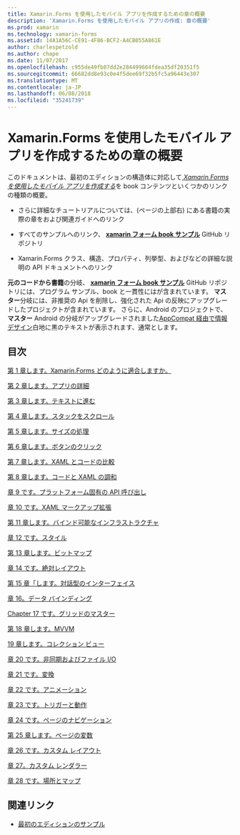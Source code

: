 ```yaml
---
title: Xamarin.Forms を使用したモバイル アプリを作成するための章の概要
description: 'Xamarin.Forms を使用したモバイル アプリの作成: 章の概要'
ms.prod: xamarin
ms.technology: xamarin-forms
ms.assetid: 14A1A56C-CE91-4F86-BCF2-A4CB055A861E
author: charlespetzold
ms.author: chape
ms.date: 11/07/2017
ms.openlocfilehash: c955de49fb87dd2e284499664fdea35df20351f5
ms.sourcegitcommit: 66682dd8e93c0e4f5dee69f32b5fc5a96443e307
ms.translationtype: MT
ms.contentlocale: ja-JP
ms.lasthandoff: 06/08/2018
ms.locfileid: "35241739"
---
```

# <a name="chapter-summaries-for-creating-mobile-apps-with-xamarinforms"></a>Xamarin.Forms を使用したモバイル アプリを作成するための章の概要

このドキュメントは、最初のエディションの構造体に対応して[ *Xamarin.Forms を使用したモバイル アプリを作成する*](~/xamarin-forms/creating-mobile-apps-xamarin-forms/index.md)を book コンテンツといくつかのリンクの種類の概要。

- さらに詳細なチュートリアルについては、(ページの上部右) にある書籍の実際の章をおよび関連ガイドへのリンク

- すべてのサンプルへのリンク、 [ **xamarin フォーム book サンプル**](https://github.com/xamarin/xamarin-forms-book-samples) GitHub リポジトリ

- Xamarin.Forms クラス、構造、プロパティ、列挙型、およびなどの詳細な説明の API ドキュメントへのリンク

**元のコードから書籍**の分岐、 [ **xamarin フォーム book サンプル**](https://github.com/xamarin/xamarin-forms-book-samples) GitHub リポジトリには、プログラム サンプル、book と一貫性にはが含まれています。 **マスター**分岐には、非推奨の Api を削除し、強化された Api の反映にアップグレードしたプロジェクトが含まれています。 さらに、Android のプロジェクトで、**マスター** Android の分岐がアップグレードされました[AppCompat 経由で情報デザイン](~/xamarin-forms/platform/android/index.md)白地に黒のテキストが表示されます、通常とします。

## <a name="contents"></a>目次

[第 1 章します。Xamarin.Forms どのように適合しますか。](chapter01.md)

[第 2 章します。アプリの詳細](chapter02.md)

[第 3 章します。テキストに進む](chapter03.md)

[第 4 章します。スタックをスクロール](chapter04.md)

[第 5 章します。サイズの処理](chapter05.md)

[第 6 章します。ボタンのクリック](chapter06.md)

[第 7 章します。XAML とコードの比較](chapter07.md)

[第 8 章します。コードと XAML の調和](chapter08.md)

[章 9 です。プラットフォーム固有の API 呼び出し](chapter09.md)

[章 10 です。XAML マークアップ拡張](chapter10.md)

[第 11 章します。バインド可能なインフラストラクチャ](chapter11.md)

[章 12 です。スタイル](chapter12.md)

[第 13 章します。ビットマップ](chapter13.md)

[章 14 です。絶対レイアウト](chapter14.md)

[第 15 章「します。対話型のインターフェイス](chapter15.md)

[章 16。データ バインディング](chapter16.md)

[Chapter 17 です。グリッドのマスター](chapter17.md)

[第 18 章します。MVVM](chapter18.md)

[19 章します。コレクション ビュー](chapter19.md)

[章 20 です。非同期およびファイル I/O](chapter20.md)

[章 21 です。変換](chapter21.md)

[章 22 です。アニメーション](chapter22.md)

[章 23 です。トリガーと動作](chapter23.md)

[章 24 です。ページのナビゲーション](chapter24.md)

[第 25 章します。ページの変数](chapter25.md)

[章 26 です。カスタム レイアウト](chapter26.md)

[章 27。カスタム レンダラー](chapter27.md)

[章 28 です。場所とマップ](chapter28.md)



## <a name="related-links"></a>関連リンク

- [最初のエディションのサンプル](https://github.com/xamarin/xamarin-forms-book-samples)
